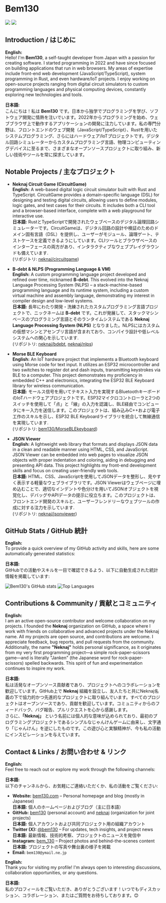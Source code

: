 # Bem130

![](https://img.shields.io/twitter/follow/bem130)
![](https://img.shields.io/youtube/channel/subscribers/UCamauzErkPzhx7Q3NY_FrUQ)  

## Introduction / はじめに

**English:**  
Hello! I'm **Bem130**, a self-taught developer from Japan with a passion for creating software. I started programming in 2022 and have since focused on building applications that run in web browsers. My areas of expertise include front-end web development (JavaScript/TypeScript), system programming in Rust, and even hardware/IoT projects. I enjoy working on open-source projects ranging from digital circuit simulators to custom programming languages and physical computing devices, constantly exploring new technologies and tools.

**日本語:**  
こんにちは！私は **Bem130** です。日本から独学でプログラミングを学び、ソフトウェア開発に情熱を注いでいます。2022年からプログラミングを始め、ウェブブラウザ上で動作するアプリケーションの開発に注力しています。私の専門分野は、フロントエンドのウェブ開発（JavaScript/TypeScript）、Rustを用いたシステムプログラミング、さらにはハードウェア/IoTプロジェクトです。デジタル回路シミュレーターからカスタムプログラミング言語、物理コンピューティングデバイスに至るまで、さまざまなオープンソースプロジェクトに取り組み、新しい技術やツールを常に探求しています。

## Notable Projects / 主なプロジェクト

- **Neknaj Circuit Game (CircuitGame)**  
  **English:** A web-based digital logic circuit simulator built with Rust and TypeScript. CircuitGame provides a domain-specific language (DSL) for designing and testing digital circuits, allowing users to define modules, logic gates, and test cases for their circuits. It includes both a CLI tool and a browser-based interface, complete with a web playground for interactive use.  
  **日本語:** RustとTypeScriptで開発されたウェブベースのデジタル論理回路シミュレーターです。CircuitGameは、デジタル回路の設計や検証のためのドメイン固有言語（DSL）を提供し、ユーザーがモジュール、論理ゲート、テストケースを定義できるようにしています。CLIツールとブラウザベースのインターフェースの両方があり、インタラクティブなウェブプレイグラウンドも備えています.  
  (リポジトリ: [neknaj/circuitgame](https://github.com/neknaj/circuitgame))

- **B-debt & NLPS (Programming Language & VM)**  
  **English:** A custom programming language project developed and refined over time, nicknamed **B-debt**. This evolved into the Neknaj Language Processing System (NLPS) – a stack-machine-based programming language and its runtime system, including a custom virtual machine and assembly language, demonstrating my interest in compiler design and low-level systems.  
  **日本語:** 長年にわたり開発・洗練されたカスタムプログラミング言語プロジェクトで、ニックネームは **B-debt** です。これが発展して、スタックマシンベースのプログラミング言語とそのランタイムシステムである **Neknaj Language Processing System (NLPS)** となりました。NLPSにはカスタムの仮想マシンとアセンブリ言語が含まれており、コンパイラ設計や低レベルシステムへの関心を示しています.  
  (リポジトリ: [neknaj/bdebt](https://github.com/neknaj/bdebt), [neknaj/nlps](https://github.com/neknaj/nlps))

- **Morse BLE Keyboard**  
  **English:** An IoT hardware project that implements a Bluetooth keyboard using Morse code for text input. It utilizes an ESP32 microcontroller and two switches to register dot and dash inputs, transmitting keystrokes via BLE to a computer. This project demonstrates my proficiency in embedded C++ and electronics, integrating the ESP32 BLE Keyboard library for wireless communication.  
  **日本語:** モールス信号を用いてテキスト入力を実現するBluetoothキーボードのIoTハードウェアプロジェクトです。ESP32マイクロコントローラと2つのスイッチを使用して「点」と「線」の入力を認識し、BLE経由でコンピュータにキー入力を送信します。このプロジェクトは、組み込みC++および電子工作のスキルを示し、ESP32 BLE Keyboardライブラリを統合して無線通信を実現しています.  
  (リポジトリ: [bem130/MorseBLEkeyboard](https://github.com/bem130/MorseBLEkeyboard))

- **JSON Viewer**  
  **English:** A lightweight web library that formats and displays JSON data in a clean and readable manner using HTML, CSS, and JavaScript. JSON Viewer can be embedded into web pages to visualize JSON objects with proper indentation and coloring, aiding in debugging and presenting API data. This project highlights my front-end development skills and focus on creating user-friendly web tools.  
  **日本語:** HTML、CSS、JavaScriptを使用してJSONデータを整形し、見やすく表示する軽量なウェブライブラリです。JSON Viewerはウェブページに埋め込むことで、適切なインデントや色分けを用いてJSONオブジェクトを視覚化し、デバッグやAPIデータの提示に役立ちます。このプロジェクトは、フロントエンド開発のスキルと、ユーザーフレンドリーなウェブツールの作成に対する注力を示しています.  
  (リポジトリ: [neknaj/jsonviewer](https://github.com/neknaj/jsonviewer))

<!-- 追加のプロジェクトを必要に応じてここにコメントアウトして追加できます -->

## GitHub Stats / GitHub 統計

**English:**  
To provide a quick overview of my GitHub activity and skills, here are some automatically generated statistics:

**日本語:**  
GitHubでの活動やスキルを一目で確認できるよう、以下に自動生成された統計情報を掲載しています:

![Bem130's GitHub stats](https://github-readme-stats.vercel.app/api?username=bem130&show_icons=true&theme=transparent)
![Top Languages](https://github-readme-stats.vercel.app/api/top-langs/?username=bem130&layout=compact&theme=transparent)

## Contributions & Community / 貢献とコミュニティ

**English:**  
I am an active open-source contributor and welcome collaboration on my projects. I founded the **Neknaj** organization on GitHub, a space where I work with friends on collaborative and advanced projects under the Neknaj name. All my projects are open source, and contributions are welcome. I appreciate feedback, bug reports, and pull requests from the community.  
Additionally, the name **"Neknaj"** holds personal significance, as it originates from my very first programming project—a simple rock-paper-scissors game—and is literally "Janken" (the Japanese word for rock-paper-scissors) spelled backwards. This spirit of fun and experimentation continues to inspire my work.

**日本語:**  
私は活発なオープンソース貢献者であり、プロジェクトへのコラボレーションを歓迎しています。GitHub上で **Neknaj** 組織を設立し、友人たちと共にNeknaj名義の下で協力的かつ先進的なプロジェクトに取り組んでいます。すべてのプロジェクトはオープンソースであり、貢献を歓迎しています。コミュニティからのフィードバック、バグ報告、プルリクエストを心から感謝します。  
さらに、**「Neknaj」** という名前には個人的な意味が込められており、最初のプログラミングプロジェクトであるシンプルなじゃんけんゲームに由来し、文字通り「じゃんけん」を逆にしたものです。この遊び心と実験精神が、今も私の活動にインスピレーションを与えています。

## Contact & Links / お問い合わせ & リンク

**English:**  
Feel free to reach out or explore my work through the following channels:

**日本語:**  
以下のチャンネルから、お気軽にご連絡いただくか、私の活動をご覧ください:

- **Website:** [bem130.com](https://bem130.com) – Personal homepage and blog (mostly in Japanese)  
  **日本語:** 個人のホームページおよびブログ（主に日本語）
- **GitHub:** [bem130](https://github.com/bem130) (personal account) and [neknaj](https://github.com/neknaj) (organization for joint projects)  
  **日本語:** 個人アカウントおよび共同プロジェクト用の組織アカウント
- **Twitter (X):** [@bem130](https://twitter.com/bem130) – For updates, tech insights, and project news  
  **日本語:** 最新情報、技術的考察、プロジェクトのニュースを発信中
- **Instagram:** [bem_130](https://instagram.com/bem_130) – Project photos and behind-the-scenes content  
  **日本語:** プロジェクトの写真や舞台裏の様子を掲載
- **Email:** `bem130@ymail.ne.jp`

**English:**  
Thank you for visiting my profile! I'm always open to interesting discussions, collaboration opportunities, or any questions.

**日本語:**  
私のプロフィールをご覧いただき、ありがとうございます！いつでもディスカッション、コラボレーション、またはご質問をお待ちしております。😊

